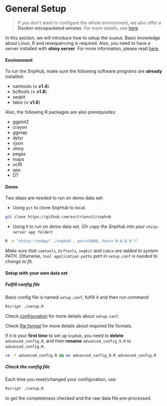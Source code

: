 # General Setup

> If you don't want to configure the whole environment, we also offer a **Docker-encapsulated version**. For more details, see [here](https://esctrionsit.github.io/snphub_tutorial/content/Docker/overview.html)

In this section, we will introduce how to setup the `SnpHub`. Basic knowledge about Linux, R and resequencing is required. Also, you need to have a server installed with **shiny server**. For more information, please read [here](https://www.rstudio.com/products/shiny/download-server/).

#### Environment

To run the SnpHub, make sure the following software programs are **already** installed:
- samtools (≥ **v1.4**)
- bcftools (≥ **v1.8**)
- seqkit
- tabix (≥ **v1.6**)

Also, the following R packages are also prerequisites:
- ggplot2
- crayon
- ggmap
- dplyr
- rjson
- shiny
- pegas
- maps
- vcfR
- ape
- DT

#### Demo

Two steps are needed to run on demo data set:

- Using `git` to clone SnpHub to local.
```sh
git clone https://github.com/esctrionsit/snphub
```

- Using `R` to run on demo data set. *(Or copy the SnpHub into your `shiny-server app folder`)*
```sh
R -e "shiny::runApp('./snphub', port=5000, host='0.0.0.0')"
```

*Make sure that `samtools`, `bcftools`, `seqkit` and `tabix` are added to system PATH. Otherwise, `tool application paths` part in `setup.conf` is needed to change to fit.*

#### Setup with your own data set

##### Fulfill config file

Basic config file is named `setup.conf`, fulfill it and then run command:

``` sh
Rscript ./setup.R
```

Check [configuration](/content/Setup/configuration.html) for more details about `setup.conf`.

Check [file format](/content/Setup/file-formats.html) for more details about required file formats.

If it is your **first time** to set up `SnpHub`, you need to **delete** `advanced_config.R`, and then **rename** `advanced_config_O.R` to `advanced_config.R`.

```sh
rm -f advanced_config.R && mv advanced_config_O.R advanced_config.R
```

##### Check the config file

Each time you reset/changed your configuration, use:
``` sh
Rscript ./setup.R
```
to get the completeness checked and the raw data file pre-processed.